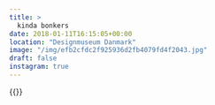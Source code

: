 ```yaml
---
title: >
  kinda bonkers
date: 2018-01-11T16:15:05+00:00
location: "Designmuseum Danmark"
image: "/img/efb2cfdc2f925936d2fb4079fd4f2043.jpg"
draft: false
instagram: true
---
```


{{<photo src="/img/efb2cfdc2f925936d2fb4079fd4f2043.jpg">}}
